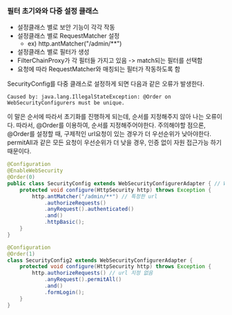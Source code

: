 ### 필터 초기와와 다중 설정 클래스
- 설정클래스 별로 보안 기능이 각각 작동
- 설정클래스 별로 RequestMatcher 설정
  - ex) http.antMatcher("/admin/**")
- 설정클래스 별로 필터가 생성
- FilterChainProxy가 각 필터들 가지고 있음 -> match되는 필터를 선택함
- 요청에 따라 RequestMatcher와 매칭되는 필터가 작동하도록 함

SecurityConfig를 다중 클래스로 설정하게 되면 다음과 같은 오류가 발생한다.
```
Caused by: java.lang.IllegalStateException: @Order on WebSecurityConfigurers must be unique. 
```
이 말은 순서에 따라서 초기화를 진행하게 되는데, 순서를 지정해주지 않아 나는 오류이다.
따라서, @Order를 이용하여, 순서를 지정해주어야한다.
주의해야할 점으론, @Order를 설정할 때, 구제적인 url요청이 있는 경우가 더 우선순위가 낮아야한다.
permitAll과 같은 모든 요청이 우선순위가 더 낮을 경우, 인증 없이 자원 접근가능 하기때문이다. 

```java
@Configuration
@EnableWebSecurity
@Order(0)
public class SecurityConfig extends WebSecurityConfigurerAdapter { // WebSecurityConfigurerAdapter deprecated
    protected void configure(HttpSecurity http) throws Exception {
        http.antMatcher("/admin/**") // 특정한 url
            .authorizeRequests()
            .anyRequest().authenticated()
            .and()
            .httpBasic();
    }
}

@Configuration
@Order(1)
class SecurityConfig2 extends WebSecurityConfigurerAdapter {
    protected void configure(HttpSecurity http) throws Exception {
        http.authorizeRequests() // url 지정 없음
            .anyRequest().permitAll()
            .and()
            .formLogin();
    }
}
```
